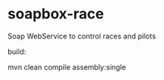 # soapbox-race
Soap WebService to control races and pilots


build:


mvn clean compile assembly:single

